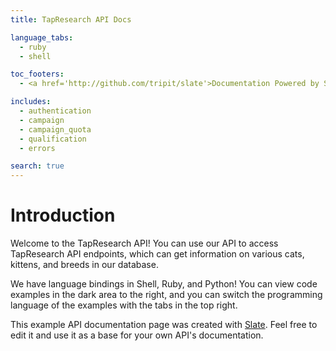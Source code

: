 ```yaml
---
title: TapResearch API Docs

language_tabs:
  - ruby
  - shell

toc_footers:
  - <a href='http://github.com/tripit/slate'>Documentation Powered by Slate</a>

includes:
  - authentication
  - campaign
  - campaign_quota
  - qualification
  - errors

search: true
---
```


# Introduction

Welcome to the TapResearch API! You can use our API to access TapResearch API endpoints, which can get information on various cats, kittens, and breeds in our database.

We have language bindings in Shell, Ruby, and Python! You can view code examples in the dark area to the right, and you can switch the programming language of the examples with the tabs in the top right.

This example API documentation page was created with [Slate](http://github.com/tripit/slate). Feel free to edit it and use it as a base for your own API's documentation.

